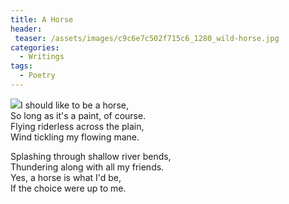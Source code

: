 ```yaml
---
title: A Horse
header:
 teaser: /assets/images/c9c6e7c502f715c6_1280_wild-horse.jpg
categories:
  - Writings
tags:
  - Poetry
---
```

<img src="https://douglangille.github.io/assets/images/c9c6e7c502f715c6_1280_wild-horse.jpg">I should like to be a horse,  
 So long as it's a paint, of course.  
 Flying riderless across the plain,  
 Wind tickling my flowing mane.

Splashing through shallow river bends,  
 Thundering along with all my friends.  
 Yes, a horse is what I'd be,  
 If the choice were up to me.